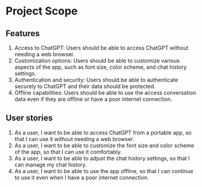 # Project Scope

## Features

1. Access to ChatGPT: Users should be able to access ChatGPT without needing a web browser.
2. Customization options: Users should be able to customize various aspects of the app, such as font size, color scheme, and chat history settings.
3. Authentication and security: Users should be able to authenticate securely to ChatGPT and their data should be protected.
4. Offline capabilities: Users should be able to use the access conversation data even if they are offline or have a poor internet connection.

## User stories

1. As a user, I want to be able to access ChatGPT from a portable app, so that I can use it without needing a web browser.
2. As a user, I want to be able to customize the font size and color scheme of the app, so that I can use it comfortably.
3. As a user, I want to be able to adjust the chat history settings, so that I can manage my chat history.
4. As a user, I want to be able to use the app offline, so that I can continue to use it even when I have a poor internet connection.
